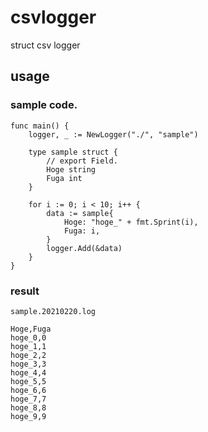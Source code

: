 # csvlogger

struct csv logger

## usage

### sample code.
```
func main() {
	logger, _ := NewLogger("./", "sample")

	type sample struct {
		// export Field.
		Hoge string
		Fuga int
	}

	for i := 0; i < 10; i++ {
		data := sample{
			Hoge: "hoge_" + fmt.Sprint(i),
			Fuga: i,
		}
		logger.Add(&data)
	}
}
```

### result

`sample.20210220.log`
```
Hoge,Fuga
hoge_0,0
hoge_1,1
hoge_2,2
hoge_3,3
hoge_4,4
hoge_5,5
hoge_6,6
hoge_7,7
hoge_8,8
hoge_9,9
```
